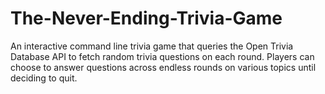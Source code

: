 # The-Never-Ending-Trivia-Game
An interactive command line trivia game that queries the Open Trivia Database API to fetch random trivia questions on each round. Players can choose to answer questions across endless rounds on various topics until deciding to quit.

